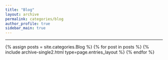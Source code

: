 ```yaml
---
title: "Blog"
layout: archive
permalink: categories/blog
author_profile: true
sidebar_main: true
---
```


***

{% assign posts = site.categories.Blog %}
{% for post in posts %} {% include archive-single2.html type=page.entries_layout %} {% endfor %}